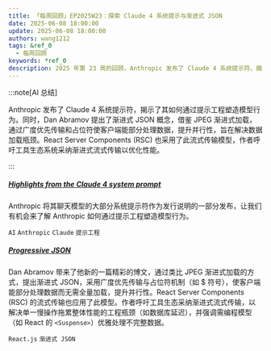 ```yaml
---
title: 「每周回顾」EP2025W23：探索 Claude 4 系统提示与渐进式 JSON
date: 2025-06-08 18:00:00
update: 2025-06-08 18:00:00
authors: wang1212
tags: &ref_0
  - 每周回顾
keywords: *ref_0
description: 2025 年第 23 周的回顾，Anthropic 发布了 Claude 4 系统提示符，揭示了其如何通过提示工程塑造模型行为。同时，Dan Abramov 提出了渐进式 JSON 概念，借鉴 JPEG 渐进式加载，通过广度优先传输和占位符使客户端能部分处理数据，提升并行性，旨在解决数据加载瓶颈。React Server Components (RSC) 也采用了此流式传输模型，作者呼吁工具生态系统采纳渐进式流式传输以优化性能。
---
```


:::note[AI 总结]

Anthropic 发布了 Claude 4 系统提示符，揭示了其如何通过提示工程塑造模型行为。同时，Dan Abramov 提出了渐进式 JSON 概念，借鉴 JPEG 渐进式加载，通过广度优先传输和占位符使客户端能部分处理数据，提升并行性，旨在解决数据加载瓶颈。React Server Components (RSC) 也采用了此流式传输模型，作者呼吁工具生态系统采纳渐进式流式传输以优化性能。

:::

<!-- truncate -->

##### [Highlights from the Claude 4 system prompt](https://simonwillison.net/2025/May/25/claude-4-system-prompt/)

Anthropic 将其聊天模型的大部分系统提示符作为发行说明的一部分发布，让我们有机会来了解 Anthropic 如何通过提示工程塑造模型行为。

`AI` `Anthropic` `Claude` `提示工程`

##### [Progressive JSON](https://overreacted.io/progressive-json/)

Dan Abramov 带来了他新的一篇精彩的博文，通过类比 JPEG 渐进式加载的方式，提出渐进式 JSON，采用广度优先传输与占位符机制（如 $ 符号），使客户端能部分处理数据而无需全量加载，提升并行性。React Server Components (RSC) 的流式传输也应用了此模型。作者呼吁工具生态采纳渐进式流式传输，以解决单一慢操作拖累整体性能的工程瓶颈（如数据库延迟），并强调需编程模型（如 React 的 `<Suspense>`）优雅处理不完整数据。

`React.js` `渐进式 JSON`
